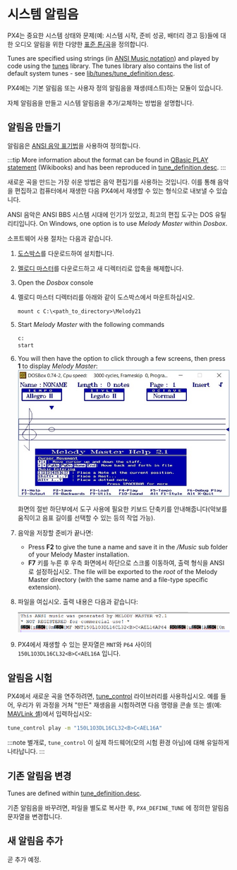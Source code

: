 # 시스템 알림음

PX4는 중요한 시스템 상태와 문제(예: 시스템 시작, 준비 성공, 배터리 경고 등)들에 대한 오디오 알림을 위한 다양한 [표준 톤/곡](../getting_started/tunes.md)을 정의합니다.

Tunes are specified using strings (in [ANSI Music notation](http://artscene.textfiles.com/ansimusic/information/ansimtech.txt)) and played by code using the [tunes](https://github.com/PX4/PX4-Autopilot/tree/main/src/lib/tunes) library. The tunes library also contains the list of default system tunes - see [lib/tunes/tune_definition.desc](https://github.com/PX4/PX4-Autopilot/blob/main/src/lib/tunes/tune_definition.desc).

PX4에는 기본 알림음 또는 사용자 정의 알림음을 재생(테스트)하는 모듈이 있습니다.

자체 알림음을 만들고 시스템 알림음을 추가/교체하는 방법을 설명합니다.

## 알림음 만들기

알림음은 [ANSI 음악 표기법](http://artscene.textfiles.com/ansimusic/information/ansimtech.txt)을 사용하여 정의합니다.

:::tip
More information about the format can be found in [QBasic PLAY statement](https://en.wikibooks.org/wiki/QBasic/Appendix#PLAY) (Wikibooks) and has been reproduced in [tune_definition.desc](https://github.com/PX4/PX4-Autopilot/blob/main/src/lib/tunes/tune_definition.desc).
:::

새로운 곡을 만드는 가장 쉬운 방법은 음악 편집기를 사용하는 것입니다. 이를 통해 음악을 편집하고 컴퓨터에서 재생한 다음 PX4에서 재생할 수 있는 형식으로 내보낼 수 있습니다.

ANSI 음악은 ANSI BBS 시스템 시대에 인기가 있었고, 최고의 편집 도구는 DOS 유틸리티입니다. On Windows, one option is to use _Melody Master_ within _Dosbox_.

소프트웨어 사용 절차는 다음과 같습니다.

1. [도스박스](http://www.dosbox.com/)를 다운로드하여 설치합니다.
1. [멜로디 마스터](ftp://archives.thebbs.org/ansi_utilities/melody21.zip)를 다운로드하고 새 디렉터리로 압축을 해제합니다.
1. Open the _Dosbox_ console
1. 멜로디 마스터 디렉터리를 아래와 같이 도스박스에서 마운트하십시오.
   ```
   mount c C:\<path_to_directory>\Melody21
   ```
1. Start _Melody Master_ with the following commands
   ```
   c:
   start
   ```
1. You will then have the option to click through a few screens, then press **1** to display _Melody Master_: ![멜로디 마스터 2.1](../../assets/tunes/tunes_melody_master_2_1.jpg)

   화면의 절반 하단부에서 도구 사용에 필요한 키보드 단축키를 안내해줍니다(악보를 움직이고 음표 길이를 선택할 수 있는 등의 작업 가능).

1. 음악을 저장할 준비가 끝나면:
   - Press **F2** to give the tune a name and save it in the _/Music_ sub folder of your Melody Master installation.
   - **F7** 키를 누른 후 우측 화면에서 하단으로 스크롤 이동하여, 출력 형식을 ANSI로 설정하십시오. The file will be exported to the _root_ of the Melody Master directory (with the same name and a file-type specific extension).
1. 파일을 여십시오. 출력 내용은 다음과 같습니다:

   ![파일 내용 안시 출력](../../assets/tunes/tune_musicmaker_ansi_output.png)

1. PX4에서 재생할 수 있는 문자열은 `MNT`와 `P64` 사이의 `150L1O3DL16CL32<B>C<AEL16A` 입니다.

## 알림음 시험

PX4에서 새로운 곡을 연주하려면, [tune_control](../modules/modules_system.md#tune-control) 라이브러리를 사용하십시오. 예를 들어, 우리가 위 과정을 거쳐 "만든" 재생음을 시험하려면 다음 명령을 콘솔 또는 셸(예: [MAVLink 셸](../debug/mavlink_shell.md))에서 입력하십시오:

```sh
tune_control play -m "150L1O3DL16CL32<B>C<AEL16A"
```

:::note
별개로, `tune_control` 이 실제 하드웨어(모의 시험 환경 아님)에 대해 유일하게 나타납니다.
:::

## 기존 알림음 변경

Tunes are defined within [tune_definition.desc](https://github.com/PX4/PX4-Autopilot/blob/main/src/lib/tunes/tune_definition.desc).

기존 알림음을 바꾸려면, 파일을 별도로 복사한 후, `PX4_DEFINE_TUNE` 에 정의한 알림음 문자열을 변경합니다.

## 새 알림음 추가

곧 추가 예정.


<!--

1. Assumption is that you need to define a new `PX4_DEFINE_TUNE` with its own number in the file.
2. Need to look at how tunes are played. Problem for another day.

-->
